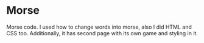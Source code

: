 # Morse
Morse code. I used how to change words into morse, also I did HTML and CSS too. Additionally, it has second page with its own game and styling in it.
